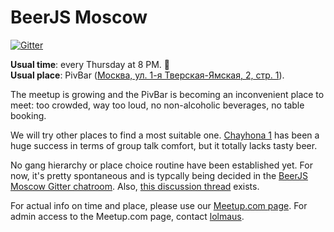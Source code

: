 # BeerJS Moscow
[![Gitter](https://badges.gitter.im/Join%20Chat.svg)](https://gitter.im/beerjs/moscow?utm_source=badge&utm_medium=badge&utm_campaign=pr-badge)

**Usual time**: every Thursday at 8 PM. :beers:  
**Usual place**: PivBar ([Москва, ул. 1-я Тверская-Ямская, 2, стр. 1](https://maps.yandex.ru/org/1331349139)).

The meetup is growing and the PivBar is becoming an inconvenient place to meet: too crowded, way too loud, no non-alcoholic beverages, no table booking.

We will try other places to find a most suitable one. [Chayhona 1](https://maps.yandex.ru/org/1399830928) has been a huge success in terms of group talk comfort, but it totally lacks tasty beer.

No gang hierarchy or place choice routine have been established yet. For now, it's pretty spontaneous and is typcally being decided in the [BeerJS Moscow Gitter chatroom](https://gitter.im/beerjs/moscow). Also, [this discussion thread](https://github.com/beerjs/moscow/issues/2) exists.

For actual info on time and place, please use our [Meetup.com page](http://www.meetup.com/BeerJS-Moscow/). For admin access to the Meetup.com page, contact [lolmaus](https://github.com/lolmaus/).


